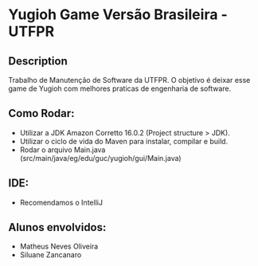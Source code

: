 # Yugioh Game Versão Brasileira - UTFPR


## Description
Trabalho de Manutenção de Software da UTFPR.
O objetivo é deixar esse game de Yugioh com melhores praticas de engenharia de software. 

## Como Rodar:
- Utilizar a JDK Amazon Corretto 16.0.2 (Project structure > JDK).
- Utilizar o ciclo de vida do Maven para instalar, compilar e build.
- Rodar o arquivo Main.java (src/main/java/eg/edu/guc/yugioh/gui/Main.java)

## IDE:
- Recomendamos o IntelliJ


## Alunos envolvidos:
- Matheus Neves Oliveira
- Siluane Zancanaro

